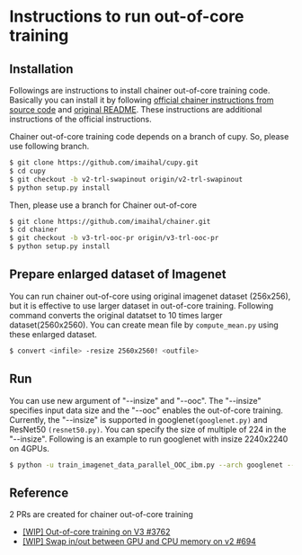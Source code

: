 # Instructions to run out-of-core training

## Installation

Followings are instructions to install chainer out-of-core training code.
Basically you can install it by following [official chainer instructions from source code](https://docs.chainer.org/en/stable/install.html#install-chainer-from-source) and [original README](../README.md). These instructions are additional instructions of the official instructions.

Chainer out-of-core training code depends on a branch of cupy. So, please use following branch.
```sh
$ git clone https://github.com/imaihal/cupy.git
$ cd cupy
$ git checkout -b v2-trl-swapinout origin/v2-trl-swapinout
$ python setup.py install
```

Then, please use a branch for Chainer out-of-core
```sh
$ git clone https://github.com/imaihal/chainer.git
$ cd chainer
$ git checkout -b v3-trl-ooc-pr origin/v3-trl-ooc-pr
$ python setup.py install
```

## Prepare enlarged dataset of Imagenet
You can run chainer out-of-core using original imagenet dataset (256x256), but it is effective to use larger dataset in out-of-core training. Following command converts the original datatset to 10 times larger dataset(2560x2560). You can create mean file by `compute_mean.py` using these enlarged dataset.

```sh
$ convert <infile> -resize 2560x2560! <outfile>
```

## Run

You can use new argument of "--insize" and "--ooc". The "--insize" specifies input data size and the "--ooc" enables the out-of-core training. Currently, the "--insize" is supported in googlenet`(googlenet.py)` and ResNet50 `(resnet50.py)`. You can specify the size of multiple of 224 in the "--insize".
Following is an example to run googlenet with insize 2240x2240 on 4GPUs.
```sh
$ python -u train_imagenet_data_parallel_OOC_ibm.py --arch googlenet --insize 2240 --batchsize <mini batch size> --iteration <iterations> --gpu 0 1 2 3 --mean <mean file> --loaderjob <num of parallel data loading processes> --val_batchsize <Validation minibatch size> --out <Output directory> --ooc --root <Root directory path of image files> <Path to training image-label list file> <Path to validation image-label list file>
```

## Reference

2 PRs are created for chainer out-of-core training
* [\[WIP\] Out-of-core training on V3 #3762](https://github.com/chainer/chainer/pull/3762)
* [\[WIP\] Swap in/out between GPU and CPU memory on v2 #694](https://github.com/cupy/cupy/pull/694)
